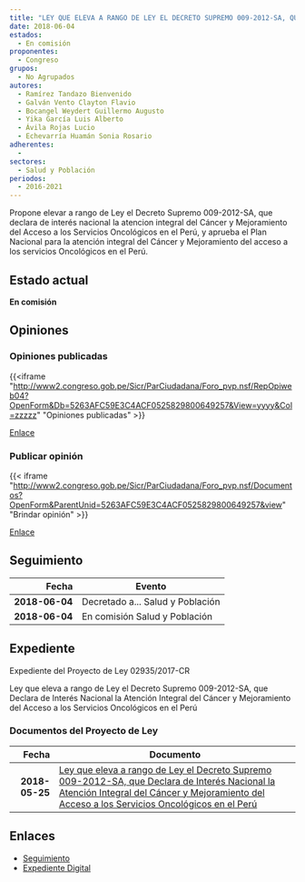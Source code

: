 ```yaml
---
title: "LEY QUE ELEVA A RANGO DE LEY EL DECRETO SUPREMO 009-2012-SA, QUE DECLARA DE INTERÉS NACIONAL LA ATENCIÓN INTEGRAL DEL CÁNCER Y MEJORAMIENTO DEL ACCESO A LOS SERVICIOS ONCOLÓGICOS EN EL PERÚ"
date: 2018-06-04
estados: 
  - En comisión
proponentes: 
  - Congreso
grupos: 
  - No Agrupados
autores: 
  - Ramírez Tandazo Bienvenido
  - Galván Vento Clayton Flavio
  - Bocangel Weydert Guillermo Augusto
  - Yika García Luis Alberto
  - Ávila Rojas Lucio
  - Echevarría Huamán Sonia Rosario
adherentes: 
  - 
sectores: 
  - Salud y Población
periodos: 
  - 2016-2021
---
```


Propone elevar a rango de Ley el Decreto Supremo 009-2012-SA, que declara de interés nacional la atencion integral del Cáncer y Mejoramiento del Acceso a los Servicios Oncológicos en el Perú, y aprueba el Plan Nacional para la atención integral del Cáncer y Mejoramiento del acceso a los servicios Oncológicos en el Perú.


## Estado actual

**En comisión**

## Opiniones

### Opiniones publicadas

{{<iframe "http://www2.congreso.gob.pe/Sicr/ParCiudadana/Foro_pvp.nsf/RepOpiweb04?OpenForm&Db=5263AFC59E3C4ACF0525829800649257&View=yyyy&Col=zzzzz" "Opiniones publicadas" >}}

[Enlace](http://www2.congreso.gob.pe/Sicr/ParCiudadana/Foro_pvp.nsf/RepOpiweb04?OpenForm&Db=5263AFC59E3C4ACF0525829800649257&View=yyyy&Col=zzzzz)
### Publicar opinión

{{< iframe "http://www2.congreso.gob.pe/Sicr/ParCiudadana/Foro_pvp.nsf/Documentos?OpenForm&ParentUnid=5263AFC59E3C4ACF0525829800649257&view" "Brindar opinión" >}}

[Enlace](http://www2.congreso.gob.pe/Sicr/ParCiudadana/Foro_pvp.nsf/Documentos?OpenForm&ParentUnid=5263AFC59E3C4ACF0525829800649257&view)

## Seguimiento

| Fecha | Evento |
|------:|--------|
| **2018-06-04** | Decretado a... Salud y Población|
| **2018-06-04** | En comisión Salud y Población|


## Expediente

Expediente del Proyecto de Ley 02935/2017-CR

Ley que eleva a rango de Ley el Decreto Supremo 009-2012-SA, que Declara de Interés Nacional la Atención Integral del Cáncer y Mejoramiento del Acceso a los Servicios Oncológicos en el Perú


### Documentos del Proyecto de Ley

| Fecha | Documento |
|------:|--------|
| **2018-05-25** | [Ley que eleva a rango de Ley el Decreto Supremo 009-2012-SA, que Declara de Interés Nacional la Atención Integral del Cáncer y Mejoramiento del Acceso a los Servicios Oncológicos en el Perú](http://www.leyes.congreso.gob.pe/Documentos/2016_2021/Proyectos_de_Ley_y_de_Resoluciones_Legislativas/PL0293520180525.PDF) |

## Enlaces 

- [Seguimiento](http://www2.congreso.gob.pe/Sicr/TraDocEstProc/CLProLey2016.nsf/f7fff46988ca05b1052578e100829cc7/1f37c24a0d94ad7e0525829800586be0?OpenDocument)
- [Expediente Digital](http://www2.congreso.gob.pe/Sicr/TraDocEstProc/CLProLey2016.nsf/f7fff46988ca05b1052578e100829cc7/1f37c24a0d94ad7e0525829800586be0?OpenDocument&Click=05257FB7005EB655.eb71d0cf91d8294e05256cdf006b5706/$Body/0.1C6C)
